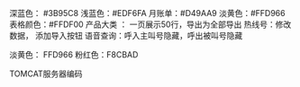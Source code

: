 ﻿深蓝色： #3B95C8
浅蓝色：#EDF6FA
月账单：#D49AA9
淡黄色：#FFD966
表格颜色：#FFDF00
产品大类 ： 一页展示50行，导出为全部导出
热线号：修改数据，
添加导入按钮 
语音查询：呼入主叫号隐藏，呼出被叫号隐藏

淡黄色： FFD966
粉红色：F8CBAD

TOMCAT服务器编码
<Connector port="80" protocol="HTTP/1.1"
               connectionTimeout="20000"
               redirectPort="8443" 
               URIEncoding="UTF-8"/>